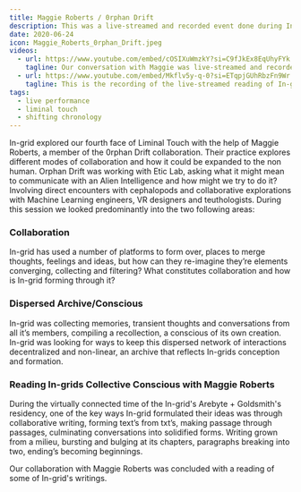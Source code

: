 ```yaml
---
title: Maggie Roberts / 0rphan Drift 
description: This was a live-streamed and recorded event done during In-grid's residency with Arebyte Gallery. 
date: 2020-06-24
icon: Maggie_Roberts_0rphan_Drift.jpeg
videos:
  - url: https://www.youtube.com/embed/cOSIXuWmzkY?si=C9fJkEx8EqUhyFYk
    tagline: Our conversation with Maggie was live-streamed and recorded during In-grid's residency with Arebyte Gallery. 
  - url: https://www.youtube.com/embed/Mkflv5y-q-0?si=ETqpjGUhRbzFn9Wr
    tagline: This is the recording of the live-streamed reading of In-grid's collective writings. 
tags:
  - live performance
  - liminal touch
  - shifting chronology
---
```


<!-- 
imagegallery: 
    - Chain.png
    - Iklectik.png -->


In-grid explored our fourth face of Liminal Touch with the help of Maggie Roberts, a member of the 0rphan Drift collaboration. Their practice explores different modes of collaboration and how it could be expanded to the non human. Orphan Drift was working with Etic Lab, asking what it might mean to communicate with an Alien Intelligence and how might we try to do it? Involving direct encounters with cephalopods and collaborative explorations with Machine Learning engineers, VR designers and teuthologists. During this session we looked predominantly into the two following areas:

### Collaboration

In-grid has used a number of platforms to form over, places to merge thoughts, feelings and ideas, but how can they re-imagine they’re elements converging, collecting and filtering? What constitutes collaboration and how is In-grid forming through it?

### Dispersed Archive/Conscious

In-grid was collecting memories, transient thoughts and conversations from all it’s members, compiling a recollection, a conscious of its own creation. In-grid was looking for ways to keep this dispersed network of interactions decentralized and non-linear, an archive that reflects In-grids conception and formation.


### Reading In-grids Collective Conscious with Maggie Roberts 

During the virtually connected time of the In-grid's Arebyte + Goldsmith's residency, one of the key ways In-grid formulated their ideas was through collaborative writing, forming text’s from txt’s, making passage through passages, culminating conversations into solidified forms. Writing grown from a milieu, bursting and bulging at its chapters, paragraphs breaking into two, ending’s becoming beginnings.

Our collaboration with Maggie Roberts was concluded with a reading of some of In-grid's writings. 
